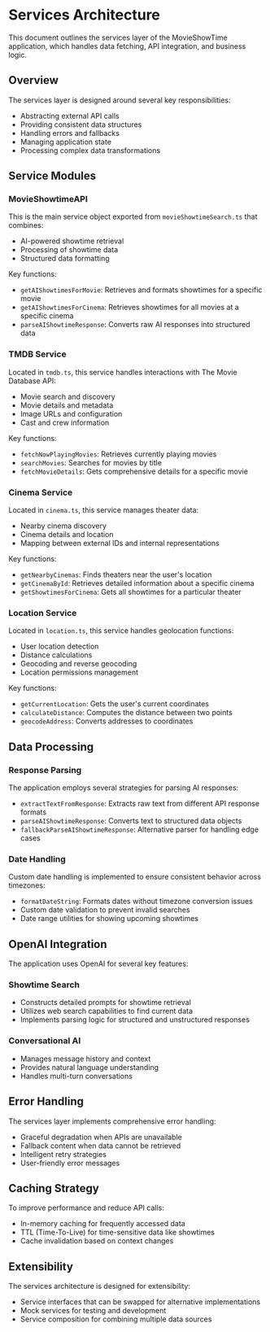 # Services Architecture

This document outlines the services layer of the MovieShowTime application, which handles data fetching, API integration, and business logic.

## Overview

The services layer is designed around several key responsibilities:
- Abstracting external API calls
- Providing consistent data structures
- Handling errors and fallbacks
- Managing application state
- Processing complex data transformations

## Service Modules

### MovieShowtimeAPI

This is the main service object exported from `movieShowtimeSearch.ts` that combines:
- AI-powered showtime retrieval
- Processing of showtime data
- Structured data formatting

Key functions:
- `getAIShowtimesForMovie`: Retrieves and formats showtimes for a specific movie
- `getAIShowtimesForCinema`: Retrieves showtimes for all movies at a specific cinema
- `parseAIShowtimeResponse`: Converts raw AI responses into structured data

### TMDB Service

Located in `tmdb.ts`, this service handles interactions with The Movie Database API:
- Movie search and discovery
- Movie details and metadata
- Image URLs and configuration
- Cast and crew information

Key functions:
- `fetchNowPlayingMovies`: Retrieves currently playing movies
- `searchMovies`: Searches for movies by title
- `fetchMovieDetails`: Gets comprehensive details for a specific movie

### Cinema Service

Located in `cinema.ts`, this service manages theater data:
- Nearby cinema discovery
- Cinema details and location
- Mapping between external IDs and internal representations

Key functions:
- `getNearbyCinemas`: Finds theaters near the user's location
- `getCinemaById`: Retrieves detailed information about a specific cinema
- `getShowtimesForCinema`: Gets all showtimes for a particular theater

### Location Service

Located in `location.ts`, this service handles geolocation functions:
- User location detection
- Distance calculations
- Geocoding and reverse geocoding
- Location permissions management

Key functions:
- `getCurrentLocation`: Gets the user's current coordinates
- `calculateDistance`: Computes the distance between two points
- `geocodeAddress`: Converts addresses to coordinates

## Data Processing

### Response Parsing

The application employs several strategies for parsing AI responses:

- `extractTextFromResponse`: Extracts raw text from different API response formats
- `parseAIShowtimeResponse`: Converts text to structured data objects
- `fallbackParseAIShowtimeResponse`: Alternative parser for handling edge cases

### Date Handling

Custom date handling is implemented to ensure consistent behavior across timezones:

- `formatDateString`: Formats dates without timezone conversion issues
- Custom date validation to prevent invalid searches
- Date range utilities for showing upcoming showtimes

## OpenAI Integration

The application uses OpenAI for several key features:

### Showtime Search

- Constructs detailed prompts for showtime retrieval
- Utilizes web search capabilities to find current data
- Implements parsing logic for structured and unstructured responses

### Conversational AI

- Manages message history and context
- Provides natural language understanding
- Handles multi-turn conversations

## Error Handling

The services layer implements comprehensive error handling:

- Graceful degradation when APIs are unavailable
- Fallback content when data cannot be retrieved
- Intelligent retry strategies
- User-friendly error messages

## Caching Strategy

To improve performance and reduce API calls:

- In-memory caching for frequently accessed data
- TTL (Time-To-Live) for time-sensitive data like showtimes
- Cache invalidation based on context changes

## Extensibility

The services architecture is designed for extensibility:

- Service interfaces that can be swapped for alternative implementations
- Mock services for testing and development
- Service composition for combining multiple data sources 